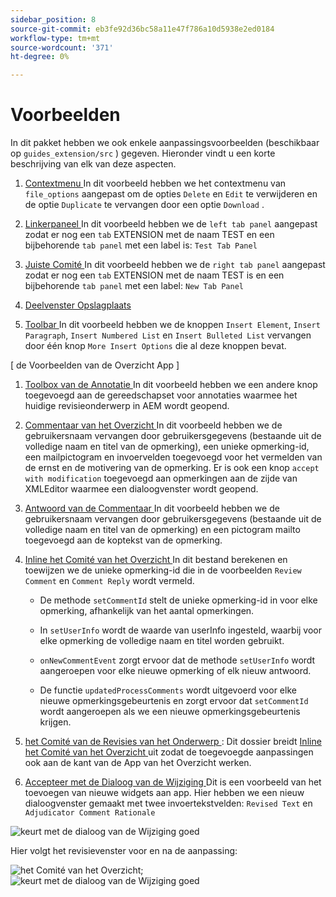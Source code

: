 ```yaml
---
sidebar_position: 8
source-git-commit: eb3fe92d36bc58a11e47f786a10d5938e2ed0184
workflow-type: tm+mt
source-wordcount: '371'
ht-degree: 0%

---
```



# Voorbeelden

In dit pakket hebben we ook enkele aanpassingsvoorbeelden (beschikbaar op `guides_extension/src` ) gegeven. Hieronder vindt u een korte beschrijving van elk van deze aspecten.

1. [ Contextmenu ](./../../src/file_options.ts)
In dit voorbeeld hebben we het contextmenu van `file_options` aangepast om de opties `Delete` en `Edit` te verwijderen en de optie `Duplicate` te vervangen door een optie `Download` .

2. [ Linkerpaneel ](../../src/left_panel_container.ts)
In dit voorbeeld hebben we de `left tab panel` aangepast zodat er nog een `tab` EXTENSION met de naam TEST en een bijbehorende `tab panel` met een label is: `Test Tab Panel`

3. [ Juiste Comité ](../../src/right_panel_container.ts)
In dit voorbeeld hebben we de `right tab panel` aangepast zodat er nog een `tab` EXTENSION met de naam TEST is en een bijbehorende `tab panel` met een label: `New Tab Panel`

4. [Deelvenster Opslagplaats](../../src/repository_panel.ts)

5. [ Toolbar ](../../src/toolbar.ts)
In dit voorbeeld hebben we de knoppen `Insert Element`, `Insert Paragraph`, `Insert Numbered List` en `Insert Bulleted List` vervangen door één knop `More Insert Options` die al deze knoppen bevat.

[ de Voorbeelden van de Overzicht App ]

1. [ Toolbox van de Annotatie ](../../src/review_app_examples/annotation_extension.ts)
In dit voorbeeld hebben we een andere knop toegevoegd aan de gereedschapset voor annotaties waarmee het huidige revisieonderwerp in AEM wordt geopend.

2. [ Commentaar van het Overzicht ](../../src/review_app_examples/review_comment.ts)
In dit voorbeeld hebben we de gebruikersnaam vervangen door gebruikersgegevens (bestaande uit de volledige naam en titel van de opmerking), een unieke opmerking-id, een mailpictogram en invoervelden toegevoegd voor het vermelden van de ernst en de motivering van de opmerking.
Er is ook een knop `accept with modification` toegevoegd aan opmerkingen aan de zijde van XMLEditor waarmee een dialoogvenster wordt geopend.

3. [ Antwoord van de Commentaar ](../../src/review_app_examples/comment_reply.ts)
In dit voorbeeld hebben we de gebruikersnaam vervangen door gebruikersgegevens (bestaande uit de volledige naam en titel van de opmerking) en een pictogram mailto toegevoegd aan de koptekst van de opmerking.

4. [ Inline het Comité van het Overzicht ](../../src/review_app_examples/inline_review_panel.ts)
In dit bestand berekenen en toewijzen we de unieke opmerking-id die in de voorbeelden `Review Comment` en `Comment Reply` wordt vermeld.
   - De methode `setCommentId` stelt de unieke opmerking-id in voor elke opmerking, afhankelijk van het aantal opmerkingen.

   - In `setUserInfo` wordt de waarde van userInfo ingesteld, waarbij voor elke opmerking de volledige naam en titel worden gebruikt.

   - `onNewCommentEvent` zorgt ervoor dat de methode `setUserInfo` wordt aangeroepen voor elke nieuwe opmerking of elk nieuw antwoord.

   - De functie `updatedProcessComments` wordt uitgevoerd voor elke nieuwe opmerkingsgebeurtenis en zorgt ervoor dat `setCommentId` wordt aangeroepen als we een nieuwe opmerkingsgebeurtenis krijgen.

5. [ het Comité van de Revisies van het Onderwerp ](../../src/review_app_examples/topic_reviews.ts): Dit dossier breidt [ Inline het Comité van het Overzicht ](../../src/review_app_examples/inline_review_panel.ts) uit zodat de toegevoegde aanpassingen ook aan de kant van de App van het Overzicht werken.

6. [ Accepteer met de Dialoog van de Wijziging ](../../src/review_app_examples/accept_with_modification_dialog.ts)
Dit is een voorbeeld van het toevoegen van nieuwe widgets aan app. Hier hebben we een nieuw dialoogvenster gemaakt met twee invoertekstvelden: `Revised Text` en `Adjudicator Comment Rationale`

![ keurt met de dialoog van de Wijziging goed ](./imgs/accept_with_modification_dialogue.png)

Hier volgt het revisievenster voor en na de aanpassing:

![ het Comité van het Overzicht;](./imgs/review_panel.png)
![ keurt met de dialoog van de Wijziging goed ](./imgs/customised_review_panel.png)
